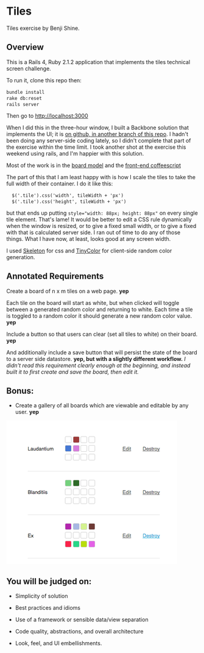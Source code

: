 Tiles
====

Tiles exercise by Benji Shine.

## Overview

This is a Rails 4, Ruby 2.1.2 application that implements the tiles technical screen challenge.

To run it, clone this repo then:

    bundle install
    rake db:reset
    rails server

Then go to [http://localhost:3000](http://localhost:3000)

When I did this in the three-hour window, I built a Backbone solution that implements the UI;
it is [on github, in another branch of this repo](https://github.com/benshine/tiles/tree/exercise-three-hours).
I hadn't been doing any server-side coding lately, so I didn't complete that part of the exercise
within the time limit. I took another shot at the exercise this weekend using rails, and I'm happier
with this solution.

Most of the work is in the [board model](https://github.com/benshine/tiles/blob/master/app/models/board.rb)
and the [front-end coffeescript](https://github.com/benshine/tiles/blob/master/app/assets/javascripts/boards.coffee)

The part of this that I am least happy with is how I scale the tiles to take the full
width of their container. I do it like this:

      $('.tile').css('width', tileWidth + 'px')
      $('.tile').css('height', tileWidth + 'px')

but that ends up putting `style="width: 88px; height: 88px"` on every single tile element.
That's lame! It would be better to edit a CSS rule dynamically when the window is resized,
or to give a fixed small width, or to give a fixed with that is calculated server side. I
ran out of time to do any of those things. What I have now, at least, looks good at any
screen width.

I used [Skeleton](http://getskeleton.com/) for css and
[TinyColor](https://github.com/bgrins/TinyColor) for client-side random color generation.

## Annotated Requirements

Create a board of n x m tiles on a web page. **yep**

Each tile on the board will start as white, but when clicked will toggle between a
generated random color and returning to white. Each time a tile is toggled to a
random color it should generate a new random color value. **yep**

Include a button so that users can clear (set all tiles to white) on their board. **yep**

And additionally include a save button that will persist the state of the board to a server side datastore.
**yep, but with a slightly different workflow.** *I didn't read this requirement clearly enough at
 the beginning, and instead built it to first create and save the board, then edit it.*

## Bonus:

 * Create a gallery of all boards which are viewable and editable by any user. **yep**

 <img src="https://raw.githubusercontent.com/benshine/tiles/master/app/assets/images/gallery_screenshot.png?token=AABTZctcb4CnrHRqwnWJqNOecW0VBlC-ks5Us1jVwA%3D%3D">

## You will be judged on:

 * Simplicity of solution

 * Best practices and idioms

 * Use of a framework or sensible data/view separation

 * Code quality, abstractions, and overall architecture

 * Look, feel, and UI embellishments.




